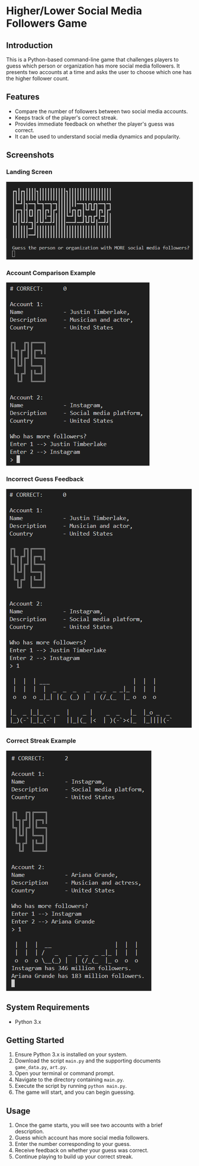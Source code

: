 # Higher/Lower Social Media Followers Game

## Introduction
This is a Python-based command-line game that challenges players to guess which person or organization has more social media followers. It presents two accounts at a time and asks the user to choose which one has the higher follower count.

## Features
- Compare the number of followers between two social media accounts.
- Keeps track of the player's correct streak.
- Provides immediate feedback on whether the player's guess was correct.
- It can be used to understand social media dynamics and popularity.

## Screenshots

### Landing Screen
![Landing screen with the game title and instructions.](./images/landing_screen.png "Landing Screen")

### Account Comparison Example
![An example comparison between two accounts.](./images/first_comparison.png "Account Comparison Example")

### Incorrect Guess Feedback
![Feedback screen for an incorrect guess.](./images/first_comparison_incorrect_input.png "Incorrect Guess Feedback")

### Correct Streak Example
![Example of a correct streak count.](./images/correct_input_streak_2.png "Correct Streak Example")

## System Requirements
- Python 3.x

## Getting Started
1. Ensure Python 3.x is installed on your system.
2. Download the script `main.py` and the supporting documents `game_data.py`, `art.py`.
3. Open your terminal or command prompt.
4. Navigate to the directory containing `main.py`.
5. Execute the script by running `python main.py`.
6. The game will start, and you can begin guessing.

## Usage
1. Once the game starts, you will see two accounts with a brief description.
2. Guess which account has more social media followers.
3. Enter the number corresponding to your guess.
4. Receive feedback on whether your guess was correct.
5. Continue playing to build up your correct streak.